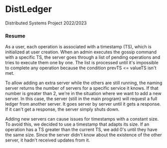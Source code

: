 # DistLedger

Distributed Systems Project 2022/2023

### Resume
As a user, each operation is associated with a timestamp (TS), which is initialized at user creation. When an admin executes the gossip command with a specific TS, the server goes through a list of pending operations and tries to execute them one by one. The list is processed until it's impossible to complete any operation because the condition prevTS <= valueTS isn't met.

To allow adding an extra server while the others are still running, the naming server returns the number of servers for a specific service it knows. If that number is greater than 2, we're in the situation where we want to add a new server. In this case, the server (still in the main program) will request a full ledger from another server. It goes server by server until it gets a response. If it can't get a response, the server simply shuts down.

Adding new servers can cause issues for timestamps with a constant size. To avoid this, we decided to use a timestamp that adapts its size. If an operation has a TS greater than the current TS, we add 0's until they have the same size. Since the server didn't know about the existence of the other server, it hadn't received updates from it.
